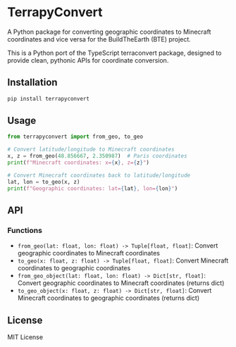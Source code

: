 # TerrapyConvert

A Python package for converting geographic coordinates to Minecraft coordinates and vice versa for the BuildTheEarth (BTE) project.

This is a Python port of the TypeScript terraconvert package, designed to provide clean, pythonic APIs for coordinate conversion.

## Installation

```bash
pip install terrapyconvert
```

## Usage

```python
from terrapyconvert import from_geo, to_geo

# Convert latitude/longitude to Minecraft coordinates
x, z = from_geo(48.856667, 2.350987)  # Paris coordinates
print(f"Minecraft coordinates: x={x}, z={z}")

# Convert Minecraft coordinates back to latitude/longitude
lat, lon = to_geo(x, z)
print(f"Geographic coordinates: lat={lat}, lon={lon}")
```

## API

### Functions

- `from_geo(lat: float, lon: float) -> Tuple[float, float]`: Convert geographic coordinates to Minecraft coordinates
- `to_geo(x: float, z: float) -> Tuple[float, float]`: Convert Minecraft coordinates to geographic coordinates
- `from_geo_object(lat: float, lon: float) -> Dict[str, float]`: Convert geographic coordinates to Minecraft coordinates (returns dict)  
- `to_geo_object(x: float, z: float) -> Dict[str, float]`: Convert Minecraft coordinates to geographic coordinates (returns dict)

## License

MIT License
